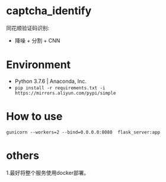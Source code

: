 # captcha_identify
同花顺验证码识别:
* 降噪 + 分割 + CNN


# Environment

* Python 3.7.6 | Anaconda, Inc.
* `pip install -r requirements.txt -i https://mirrors.aliyun.com/pypi/simple`

# How to use

    gunicorn --workers=2 --bind=0.0.0.0:8080  flask_server:app

# others

1.最好将整个服务使用docker部署。
